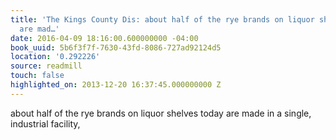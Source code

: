 ```yaml
---
title: 'The Kings County Dis: about half of the rye brands on liquor shelves today
  are mad…'
date: 2016-04-09 18:16:00.600000000 -04:00
book_uuid: 5b6f3f7f-7630-43fd-8086-727ad92124d5
location: '0.292226'
source: readmill
touch: false
highlighted_on: 2013-12-20 16:37:45.000000000 Z
---
```


about half of the rye brands on liquor shelves today are made in a single, industrial facility,